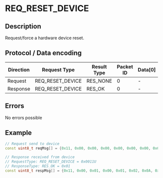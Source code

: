 # REQ_RESET_DEVICE

## Description

Request/force a hardware device reset.

## Protocol / Data encoding

| Direction | Request Type | Result Type | Packet ID | Data[0] | Data[1] | Data[2] | Data [3] |
|-|-|-|-|-|-|-|-|
|Request|REQ_RESET_DEVICE|RES_NONE|0|-|-|-|-|
|Response|REQ_RESET_DEVICE|RES_OK|0|-|-|-|-|

## Errors

No errors possible

## Example
 
```C++
// Request send to device
const uint8_t reqMsg[] = {0x11, 0x00, 0x00, 0x00, 0x00, 0x00, 0x00, 0x00};

// Response received from device
// RequestType: REQ_RESET_DEVICE = 0x0011U
// ResponseType: RES_OK = 0x01
const uint8_t respMsg[] = {0x11, 0x00, 0x01, 0x00, 0x01, 0x02, 0x0A, 0x00};

```